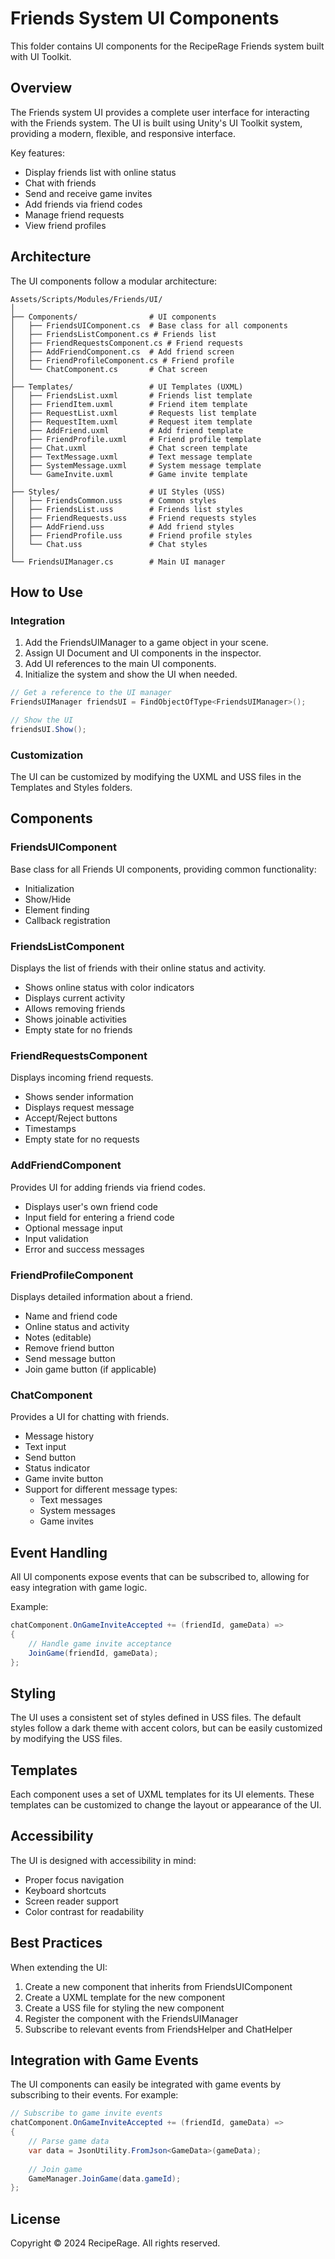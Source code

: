 # Friends System UI Components

This folder contains UI components for the RecipeRage Friends system built with UI Toolkit.

## Overview

The Friends system UI provides a complete user interface for interacting with the Friends system. The UI is built using Unity's UI Toolkit system, providing a modern, flexible, and responsive interface.

Key features:
- Display friends list with online status
- Chat with friends
- Send and receive game invites
- Add friends via friend codes
- Manage friend requests
- View friend profiles

## Architecture

The UI components follow a modular architecture:

```
Assets/Scripts/Modules/Friends/UI/
│
├── Components/                # UI components
│   ├── FriendsUIComponent.cs  # Base class for all components
│   ├── FriendsListComponent.cs # Friends list
│   ├── FriendRequestsComponent.cs # Friend requests
│   ├── AddFriendComponent.cs  # Add friend screen
│   ├── FriendProfileComponent.cs # Friend profile
│   └── ChatComponent.cs       # Chat screen
│
├── Templates/                 # UI Templates (UXML)
│   ├── FriendsList.uxml       # Friends list template
│   ├── FriendItem.uxml        # Friend item template
│   ├── RequestList.uxml       # Requests list template
│   ├── RequestItem.uxml       # Request item template
│   ├── AddFriend.uxml         # Add friend template
│   ├── FriendProfile.uxml     # Friend profile template
│   ├── Chat.uxml              # Chat screen template
│   ├── TextMessage.uxml       # Text message template
│   ├── SystemMessage.uxml     # System message template
│   └── GameInvite.uxml        # Game invite template
│
├── Styles/                    # UI Styles (USS)
│   ├── FriendsCommon.uss      # Common styles
│   ├── FriendsList.uss        # Friends list styles
│   ├── FriendRequests.uss     # Friend requests styles
│   ├── AddFriend.uss          # Add friend styles
│   ├── FriendProfile.uss      # Friend profile styles
│   └── Chat.uss               # Chat styles
│
└── FriendsUIManager.cs        # Main UI manager
```

## How to Use

### Integration

1. Add the FriendsUIManager to a game object in your scene.
2. Assign UI Document and UI components in the inspector.
3. Add UI references to the main UI components.
4. Initialize the system and show the UI when needed.

```csharp
// Get a reference to the UI manager
FriendsUIManager friendsUI = FindObjectOfType<FriendsUIManager>();

// Show the UI
friendsUI.Show();
```

### Customization

The UI can be customized by modifying the UXML and USS files in the Templates and Styles folders.

## Components

### FriendsUIComponent

Base class for all Friends UI components, providing common functionality:
- Initialization
- Show/Hide
- Element finding
- Callback registration

### FriendsListComponent

Displays the list of friends with their online status and activity.
- Shows online status with color indicators
- Displays current activity
- Allows removing friends
- Shows joinable activities
- Empty state for no friends

### FriendRequestsComponent

Displays incoming friend requests.
- Shows sender information
- Displays request message
- Accept/Reject buttons
- Timestamps
- Empty state for no requests

### AddFriendComponent

Provides UI for adding friends via friend codes.
- Displays user's own friend code
- Input field for entering a friend code
- Optional message input
- Input validation
- Error and success messages

### FriendProfileComponent

Displays detailed information about a friend.
- Name and friend code
- Online status and activity
- Notes (editable)
- Remove friend button
- Send message button
- Join game button (if applicable)

### ChatComponent

Provides a UI for chatting with friends.
- Message history
- Text input
- Send button
- Status indicator
- Game invite button
- Support for different message types:
  - Text messages
  - System messages
  - Game invites

## Event Handling

All UI components expose events that can be subscribed to, allowing for easy integration with game logic.

Example:
```csharp
chatComponent.OnGameInviteAccepted += (friendId, gameData) =>
{
    // Handle game invite acceptance
    JoinGame(friendId, gameData);
};
```

## Styling

The UI uses a consistent set of styles defined in USS files. The default styles follow a dark theme with accent colors, but can be easily customized by modifying the USS files.

## Templates

Each component uses a set of UXML templates for its UI elements. These templates can be customized to change the layout or appearance of the UI.

## Accessibility

The UI is designed with accessibility in mind:
- Proper focus navigation
- Keyboard shortcuts
- Screen reader support
- Color contrast for readability

## Best Practices

When extending the UI:
1. Create a new component that inherits from FriendsUIComponent
2. Create a UXML template for the new component
3. Create a USS file for styling the new component
4. Register the component with the FriendsUIManager
5. Subscribe to relevant events from FriendsHelper and ChatHelper

## Integration with Game Events

The UI components can easily be integrated with game events by subscribing to their events. For example:

```csharp
// Subscribe to game invite events
chatComponent.OnGameInviteAccepted += (friendId, gameData) =>
{
    // Parse game data
    var data = JsonUtility.FromJson<GameData>(gameData);
    
    // Join game
    GameManager.JoinGame(data.gameId);
};
```

## License

Copyright © 2024 RecipeRage. All rights reserved. 